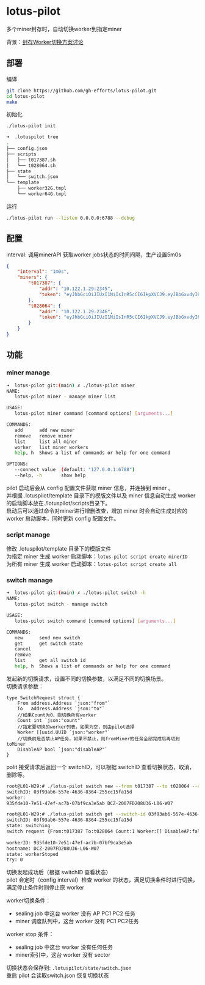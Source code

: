 # lotus-pilot
多个miner封存时，自动切换worker到指定miner

背景：[封存Worker切换方案讨论](https://greaterheat.larksuite.com/wiki/BVgVwNY5BiH2KWkFdvzu2k7WsVf)
## 部署
编译
```bash
git clone https://github.com/gh-efforts/lotus-pilot.git
cd lotus-pilot
make
```
初始化
```bash
./lotus-pilot init

➜  .lotuspilot tree
.
├── config.json
├── scripts
│   ├── t017387.sh
│   └── t028064.sh
├── state
│   └── switch.json
└── template
    ├── worker32G.tmpl
    └── worker64G.tmpl
```
运行
```bash
./lotus-pilot run --listen 0.0.0.0:6788 --debug
```
## 配置
interval: 调用minerAPI 获取worker jobs状态的时间间隔，生产设置5m0s   
```json
{
	"interval": "1m0s",
	"miners": {
		"t017387": {
			"addr": "10.122.1.29:2345",
			"token": "eyJhbGciOiJIUzI1NiIsInR5cCI6IkpXVCJ9.eyJBbGxvdyI6WyJyZWFkIiwid3JpdGUiLCJzaWduIiwiYWRtaW4iXX0.tlJ8d4RIudknLHrKDSjyKzfbh8hGp9Ez1FZszblQLAI"
		},
		"t028064": {
			"addr": "10.122.1.29:2346",
			"token": "eyJhbGciOiJIUzI1NiIsInR5cCI6IkpXVCJ9.eyJBbGxvdyI6WyJyZWFkIiwid3JpdGUiLCJzaWduIiwiYWRtaW4iXX0.7ZoJAcyY9ictWUdWsiV5AwmSTPHCczkT8Y6mTiN3Azw"
		}
	}
}
```
## 功能
### miner manage
```bash
➜  lotus-pilot git:(main) ✗ ./lotus-pilot miner
NAME:
   lotus-pilot miner - manage miner list

USAGE:
   lotus-pilot miner command [command options] [arguments...]

COMMANDS:
   add      add new miner
   remove   remove miner
   list     list all miner
   worker   list miner workers
   help, h  Shows a list of commands or help for one command

OPTIONS:
   --connect value  (default: "127.0.0.1:6788")
   --help, -h       show help
```
pilot 启动后会从 config 配置文件获取 miner 信息，并连接到 miner 。  
并根据 .lotuspilot/template 目录下的模版文件以及 miner 信息自动生成 worker 的启动脚本放在./lotuspilot/scripts目录下。  
启动后可以通过命令对miner进行增删改查，增加 miner 时会自动生成对应的 worker 启动脚本，同时更新 config 配置文件。   

### script manage
修改 .lotuspilot/template 目录下的模版文件    
为指定 miner 生成 worker 启动脚本：`lotus-pilot script create minerID`    
为所有 miner 生成 worker 启动脚本：`lotus-pilot script create all `  

### switch manage
```bash
➜  lotus-pilot git:(main) ✗ ./lotus-pilot switch -h
NAME:
   lotus-pilot switch - manage switch

USAGE:
   lotus-pilot switch command [command options] [arguments...]

COMMANDS:
   new      send new switch
   get      get switch state
   cancel
   remove
   list     get all switch id
   help, h  Shows a list of commands or help for one command
   ```
发起新的切换请求，设置不同的切换参数，以满足不同的切换场景。   
切换请求参数：
```golang
type SwitchRequest struct {
	From address.Address `json:"from"`
	To   address.Address `json:"to"`
	//如果Count为0，则切换所有worker
	Count int `json:"count"`
	//指定要切换的worker列表，如果为空，则由pilot选择
	Worker []uuid.UUID `json:"worker"`
	//切换前是否禁止AP任务，如果不禁止，则fromMiner的任务全部完成后再切到toMiner
	DisableAP bool `json:"disableAP"`
}
```
polit 接受请求后返回一个 switchID，可以根据 switchID 查看切换状态，取消，删除等。  
```bash
root@L01-W29:# ./lotus-pilot switch new --from t017387 --to t028064 --count 1 --disableAP                                                         
switchID: 03f93ab6-557e-4636-8364-255cc15fa15d                                                                                                                                  
worker:                                                                                                                                                                         
935fde10-7e51-47ef-ac7b-07bf9ca3e5ab DCZ-2007FD208U36-L06-W07 

root@L01-W29:# ./lotus-pilot switch get --switch-id 03f93ab6-557e-4636-8364-255cc15fa15d                                                          
switchID: 03f93ab6-557e-4636-8364-255cc15fa15d                                                                                                                                  
state: switching                                                                                                                                                                
switch request {From:t017387 To:t028064 Count:1 Worker:[] DisableAP:false}                                                                                                      
                                                                                                                                                                                
workerID: 935fde10-7e51-47ef-ac7b-07bf9ca3e5ab                                                                                                                                  
hostname: DCZ-2007FD208U36-L06-W07                                                                                                                                              
state: workerStoped                                                                                                                                                             
try: 0  
```
切换发起成功后（根据 switchID 查看状态）  
pilot 会定时（config interval）检查 worker 的状态，满足切换条件时进行切换，满足停止条件时则停止原 worker  

worker切换条件：
- sealing job 中这台 worker 没有 AP PC1 PC2 任务
- miner 调度队列中，这台 worker 没有 PC1 PC2任务  

worker stop 条件：
- sealing job 中这台 worker 没有任何任务
- miner索引中，这台 worker 没有 sector

切换状态会保存到: `.lotuspilot/state/switch.json`  
重启 pilot 会读取switch.json 恢复切换状态